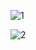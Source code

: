 


![1](https://github.com/Murtadha9/Login-Register-WebPage-by-HTML-CSS-JavaScript/assets/138989987/9acc409c-3bb1-4e48-a971-64e49ac85efc)

![2](https://github.com/Murtadha9/Login-Register-WebPage-by-HTML-CSS-JavaScript/assets/138989987/40a8e63d-a579-449a-83e5-5351a67c4ec3)


